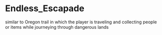 # Endless_Escapade
similar to Oregon trail in which the player is traveling and collecting people or items while journeying through dangerous lands

